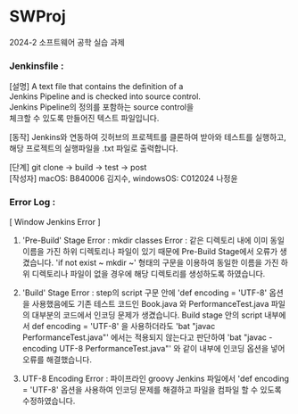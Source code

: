 # SWProj
2024-2 소프트웨어 공학 실습 과제



### Jenkinsfile :

[설명]
A text file that contains the definition of a \
Jenkins Pipeline and is checked into source control.\
Jenkins Pipeline의 정의를 포함하는 source control을 \
체크할 수 있도록 만들어진 텍스트 파일입니다.

[동작]
Jenkins와 연동하여 깃허브의 프로젝트를 클론하여 받아와 테스트를 실행하고, 해당 프로젝트의 실행파일을 .txt 파일로 출력합니다.

[단계] git clone -> build -> test -> post \
[작성자] macOS: B840006 김지수, windowsOS: C012024 나정윤


### Error Log :

[ Window Jenkins Error ] 
1. 'Pre-Build' Stage Error : mkdir classes Error : 같은 디렉토리 내에 이미 동일 이름을 가진 하위 디렉토리나 파일이 있기 때문에 Pre-Build Stage에서 오류가 생겼습니다. 'if not exist ~ mkdir ~' 형태의 구문을 이용하여 동일한 이름을 가진 하위 디렉토리나 파일이 없을 경우에 해당 디렉토리를 생성하도록 하였습니다. 

2. 'Build' Stage Error : step의 script 구문 안에 'def encoding = 'UTF-8' 옵션을 사용했음에도 기존 테스트 코드인 Book.java 와 PerformanceTest.java 파일의 대부분의 코드에서 인코딩 문제가 생겼습니다. Build stage 안의 script 내부에서 def encoding = 'UTF-8' 을 사용하더라도 'bat "javac PerformanceTest.java"' 에서는 적용되지 않는다고 판단하여 'bat "javac -encoding UTF-8 PerformanceTest.java"' 와 같이 내부에 인코딩 옵션을 넣어 오류를 해결했습니다. 

3. UTF-8 Encoding Error : 파이프라인 groovy Jenkins 파일에서 'def encoding = 'UTF-8' 옵션을 사용하여 인코딩 문제를 해결하고 파일을 컴파일 할 수 있도록 수정하였습니다. 
